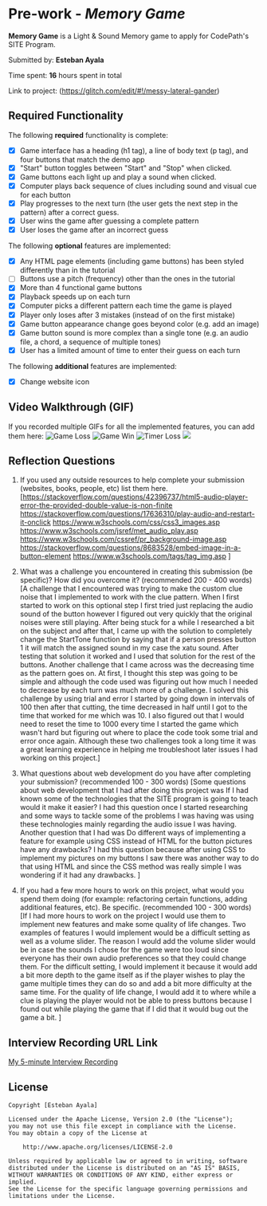 # Pre-work - *Memory Game*

**Memory Game** is a Light & Sound Memory game to apply for CodePath's SITE Program. 

Submitted by: **Esteban Ayala**

Time spent: **16** hours spent in total

Link to project: (https://glitch.com/edit/#!/messy-lateral-gander)

## Required Functionality

The following **required** functionality is complete:

* [x] Game interface has a heading (h1 tag), a line of body text (p tag), and four buttons that match the demo app
* [x] "Start" button toggles between "Start" and "Stop" when clicked. 
* [x] Game buttons each light up and play a sound when clicked. 
* [x] Computer plays back sequence of clues including sound and visual cue for each button
* [x] Play progresses to the next turn (the user gets the next step in the pattern) after a correct guess. 
* [x] User wins the game after guessing a complete pattern
* [x] User loses the game after an incorrect guess

The following **optional** features are implemented:

* [x] Any HTML page elements (including game buttons) has been styled differently than in the tutorial
* [ ] Buttons use a pitch (frequency) other than the ones in the tutorial
* [x] More than 4 functional game buttons
* [x] Playback speeds up on each turn
* [x] Computer picks a different pattern each time the game is played
* [x] Player only loses after 3 mistakes (instead of on the first mistake)
* [x] Game button appearance change goes beyond color (e.g. add an image)
* [x] Game button sound is more complex than a single tone (e.g. an audio file, a chord, a sequence of multiple tones)
* [x] User has a limited amount of time to enter their guess on each turn

The following **additional** features are implemented:

- [x] Change website icon

## Video Walkthrough (GIF)

If you recorded multiple GIFs for all the implemented features, you can add them here:
![Game Loss](https://media.giphy.com/media/f9cFlyR9bARSW8VBrP/giphy.gif)
![Game Win](https://media.giphy.com/media/8u1FPANXjgMoL6gfKw/giphy.gif)
![Timer Loss](https://media.giphy.com/media/bXHjH7DZJDHC3tJ5xD/giphy.gif)
![](gif4-link-here)

## Reflection Questions
1. If you used any outside resources to help complete your submission (websites, books, people, etc) list them here. 
[https://stackoverflow.com/questions/42396737/html5-audio-player-error-the-provided-double-value-is-non-finite
https://stackoverflow.com/questions/17636310/play-audio-and-restart-it-onclick
https://www.w3schools.com/css/css3_images.asp
https://www.w3schools.com/jsref/met_audio_play.asp
https://www.w3schools.com/cssref/pr_background-image.asp
https://stackoverflow.com/questions/8683528/embed-image-in-a-button-element
https://www.w3schools.com/tags/tag_img.asp
]

2. What was a challenge you encountered in creating this submission (be specific)? How did you overcome it? (recommended 200 - 400 words) 
[A challenge that I encountered was trying to make the custom clue noise that I implemented to work with the clue pattern.
 When I first started to work on this optional step I first tried just replacing the audio sound of the button however I figured out very quickly that the original noises were still playing.
  After being stuck for a while I researched a bit on the subject and after that, I came up with the solution to completely change the StartTone function by saying that if a person presses button 1 it will match the assigned sound in my case the xatu sound. 
  After testing that solution it worked and I used that solution for the rest of the buttons. Another challenge that I came across was the decreasing time as the pattern goes on.
   At first, I thought this step was going to be simple and although the code used was figuring out how much I needed to decrease by each turn was much more of a challenge.
   I solved this challenge by using trial and error I started by going down in intervals of 100 then after that cutting, the time decreased in half until I got to the time that worked for me which was 10.
    I also figured out that I would need to reset the time to 1000 every time I started the game which wasn't hard but figuring out where to place the code took some trial and error once again.
    Although these two challenges took a long time it was a great learning experience in helping me troubleshoot later issues I had working on this project.]

3. What questions about web development do you have after completing your submission? (recommended 100 - 300 words) 
[Some questions about web development that I had after doing this project was If I had known some of the technologies that the SITE program is going to teach would it make it easier?
 I had this question once I started researching and some ways to tackle some of the problems I was having was using these technologies mainly regarding the audio issue I was having.
  Another question that I had was Do different ways of implementing a feature for example using CSS instead of HTML for the button pictures have any drawbacks?
   I had this question because after using CSS to implement my pictures on my buttons I saw there was another way to do that using HTML and since the CSS method was really simple I was wondering if it had any drawbacks.
]

4. If you had a few more hours to work on this project, what would you spend them doing (for example: refactoring certain functions, adding additional features, etc). Be specific. (recommended 100 - 300 words) 
[If I had more hours to work on the project I would use them to implement new features and make some quality of life changes. 
Two examples of features I would implement would be a difficult setting as well as a volume slider. 
The reason I would add the volume slider would be in case the sounds I chose for the game were too loud since everyone has their own audio preferences so that they could change them.
 For the difficult setting, I would implement it because it would add a bit more depth to the game itself as if the player wishes to play the game multiple times they can do so and add a bit more difficulty at the same time.
  For the quality of life change, I would add it to where while a clue is playing the player would not be able to press buttons because I found out while playing the game that if I did that it would bug out the game a bit.
]



## Interview Recording URL Link

[My 5-minute Interview Recording](https://utrgv.zoom.us/rec/share/zkJOxlHitiVS_2HmUaElrNgvryhM3Jey2-sgCOYgi_yguraSiQ8Q1KHwWUuQm6eE.0dtRnOtTthpOIcdH?startTime=1647906797000)


## License

    Copyright [Esteban Ayala]

    Licensed under the Apache License, Version 2.0 (the "License");
    you may not use this file except in compliance with the License.
    You may obtain a copy of the License at

        http://www.apache.org/licenses/LICENSE-2.0

    Unless required by applicable law or agreed to in writing, software
    distributed under the License is distributed on an "AS IS" BASIS,
    WITHOUT WARRANTIES OR CONDITIONS OF ANY KIND, either express or implied.
    See the License for the specific language governing permissions and
    limitations under the License.
